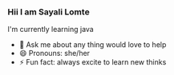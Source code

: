 ### Hii I am Sayali Lomte
  I'm currently learning java
- 💬 Ask me about any thing would love to help
- 😄 Pronouns: she/her
- ⚡ Fun fact: always excite to learn new thinks 
